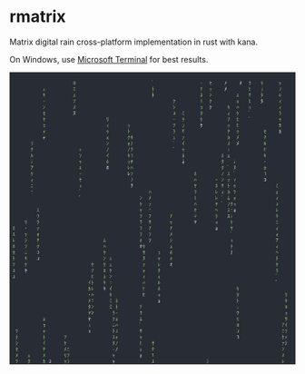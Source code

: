 # rmatrix
Matrix digital rain cross-platform implementation in rust with kana.

On Windows, use [Microsoft Terminal](https://github.com/microsoft/terminal) for best results.

![matrix](matrix.gif)
